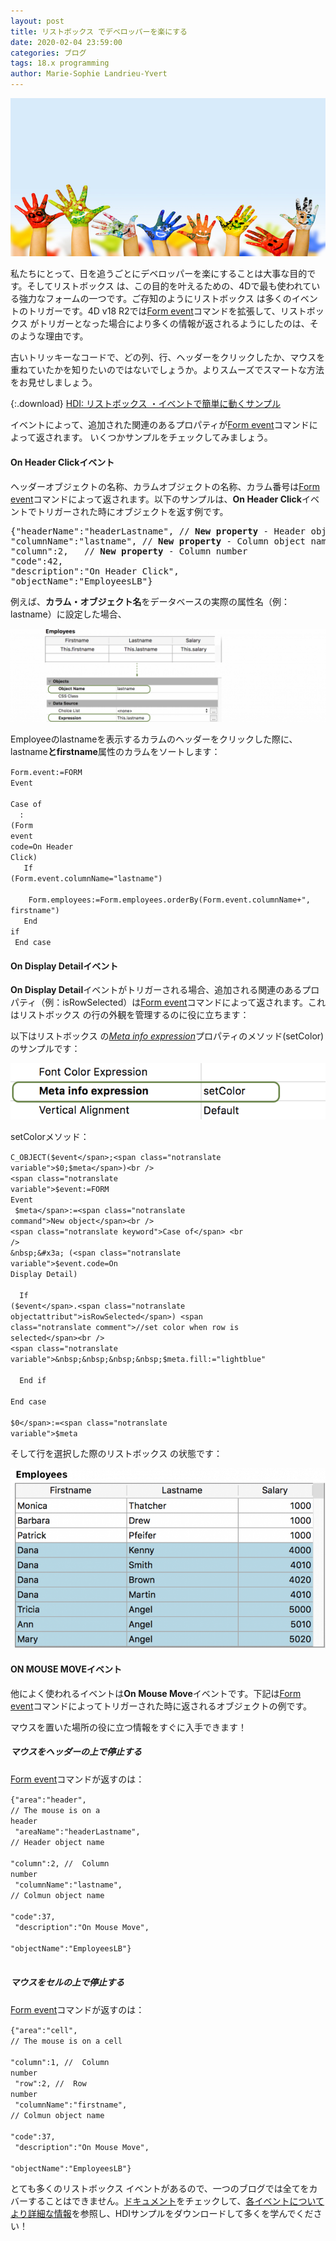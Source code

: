 ```yaml
---
layout: post
title: リストボックス でデベロッパーを楽にする
date: 2020-02-04 23:59:00
categories: ブログ
tags: 18.x programming
author: Marie-Sophie Landrieu-Yvert
---
```


![Multiple 4D datasource](/images/blog/02-04/HDIabout.jpeg)

私たちにとって、日を追うごとにデベロッパーを楽にすることは大事な目的です。そしてリストボックス は、この目的を叶えるための、4Dで最も使われている強力なフォームの一つです。ご存知のようにリストボックス は多くのイベントのトリガーです。4D v18 R2では<a href="https://doc.4d.com/4Dv18R2/4D/18-R2/FORM-Event.301-4802931.en.html"><span class="notranslate command">Form event</span></a>コマンドを拡張して、リストボックス がトリガーとなった場合により多くの情報が返されるようにしたのは、そのような理由です。

古いトリッキーなコードで、どの列、行、ヘッダーをクリックしたか、マウスを重ねていたかを知りたいのではないでしょうか。よりスムーズでスマートな方法をお見せしましょう。


{:.download}
[HDI: リストボックス ・イベントで簡単に動くサンプル](https://download.4d.com/Demos/4D_v18_R2/HDI_Listbox_Events.zip)

イベントによって、追加された関連のあるプロパティが<a href="https://doc.4d.com/4Dv18R2/4D/18-R2/FORM-Event.301-4802931.en.html"><span class="notranslate command">Form event</span></a>コマンドによって返されます。
いくつかサンプルをチェックしてみましょう。

#### On Header Clickイベント

ヘッダーオブジェクトの名称、カラムオブジェクトの名称、カラム番号は<a href="https://doc.4d.com/4Dv18R2/4D/18-R2/FORM-Event.301-4802931.en.html"><span class="notranslate command">Form event</span></a>コマンドによって返されます。以下のサンプルは、<strong>On Header Click</strong>イベントでトリガーされた時にオブジェクトを返す例です。

<pre>{"headerName":"headerLastname", <span class="notranslate comment">// <strong>New property</strong> - Header object name</span>
"columnName":"lastname", <span class="notranslate comment">// <strong>New property</strong> - Column object name</span>
"column":2,   <span class="notranslate comment">// <strong>New property</strong> - Column number</span>
"code":42,
"description":"On Header Click",
"objectName":"EmployeesLB"}</pre>

例えば、<strong>カラム・オブジェクト名</strong>をデータベースの実際の属性名（例：lastname）に設定した場合、

![Multiple 4D datasource](/images/blog/02-04/lastNameColumn_Config-1536x456.png)

Employeeのlastnameを表示するカラムのヘッダーをクリックした際に、lastname<strong>とfirstname</strong>属性のカラムをソートします：

<code class="fourd"><span class="notranslate command">Form</span>.<span class="notranslate objectattribut">event</span>:=<span class="notranslate command">FORM</span> <span class="notranslate command">Event</span><br />
<span class="notranslate keyword">Case of</span><br />
&nbsp;&#x3a; (<span class="notranslate command">Form</span> <span class="notranslate command">event code</span>=<span class="notranslate constant">On Header Click</span>)<br />
<span class="notranslate keyword">&nbsp;&nbsp;If</span> (<span class="notranslate command">Form</span>.<span class="notranslate objectattribut">event</span>.<span class="notranslate objectattribut">columnName</span>="lastname")<br />
&nbsp;&nbsp;&nbsp;&nbsp;<span class="notranslate command">Form</span>.<span class="notranslate objectattribut">employees</span>:=<span class="notranslate command">Form</span>.<span class="notranslate objectattribut">employees</span>.<span class="notranslate objectfunction">orderBy</span>(<span class="notranslate command">Form</span>.<span class="notranslate objectattribut">event</span>.<span class="notranslate objectattribut">columnName</span>+", firstname")<br />
<span class="notranslate keyword">&nbsp;&nbsp;End if</span><br />
<span class="notranslate keyword">End case </span></code>

#### On Display Detailイベント

<strong>On Display Detail</strong>イベントがトリガーされる場合、追加される関連のあるプロパティ（例：isRowSelected）は<a href="https://doc.4d.com/4Dv18R2/4D/18-R2/FORM-Event.301-4802931.en.html"><span class="notranslate command">Form event</span></a>コマンドによって返されます。これはリストボックス の行の外観を管理するのに役に立ちます：

以下はリストボックス の<a href="https://doc.4d.com/4Dv18R2/4D/18-R2/List-box-specific-properties.300-4824135.en.html"><em>Meta info expression</em></a>プロパティのメソッド(setColor)のサンプルです：

![Multiple 4D datasource](/images/blog/02-04/metaInfoExpression.png)

setColorメソッド：

<code class="fourd"><span class="notranslate command">C_OBJECT</span>(<span class="notranslate variable">$event</span>;<span class="notranslate variable">$0</span>;<span class="notranslate variable">$meta</span>)<br />
<span class="notranslate variable">$event</span>:=<span class="notranslate command">FORM Event</span><br />
<span class="notranslate variable">$meta</span>:=<span class="notranslate command">New object</span><br />
<span class="notranslate keyword">Case of</span> <br />
&nbsp;&#x3a; (<span class="notranslate variable">$event</span>.<span class="notranslate objectattribut">code</span>=<span class="notranslate constant">On Display Detail</span>)<br />
<span class="notranslate keyword">&nbsp;&nbsp;If</span> (<span class="notranslate variable">$event</span>.<span class="notranslate objectattribut">isRowSelected</span>) <span class="notranslate comment">//set color when row is selected</span><br />
<span class="notranslate variable">&nbsp;&nbsp;&nbsp;&nbsp;$meta</span>.<span class="notranslate objectattribut">fill</span>:="lightblue"<br />
<span class="notranslate keyword">&nbsp;&nbsp;End if</span><br />
<span class="notranslate keyword">End case</span> <br />
<span class="notranslate variable">$0</span>:=<span class="notranslate variable">$meta</span><br /></code>

そして行を選択した際のリストボックス の状態です：

![Multiple 4D datasource](/images/blog/02-04/BlogPost_Listbox-1-768x440.png)

#### ON MOUSE MOVEイベント

他によく使われるイベントは<strong>On Mouse Move</strong>イベントです。下記は<a href="https://doc.4d.com/4Dv18R2/4D/18-R2/FORM-Event.301-4802931.en.html"><span class="notranslate command">Form event</span></a>コマンドによってトリガーされた時に返されるオブジェクトの例です。

マウスを置いた場所の役に立つ情報をすぐに入手できます！

##### マウスをヘッダーの上で停止する
<a href="https://doc.4d.com/4Dv18R2/4D/18-R2/FORM-Event.301-4802931.en.html"><span class="notranslate command">Form event</span></a>コマンドが返すのは：

<code class="fourd">{"area":"header", <span class="notranslate comment">// The mouse is on a header</span><br />
"areaName":"headerLastname", <span class="notranslate comment">// Header object name</span><br />
"column":2, <span class="notranslate comment">//  Column number</span><br />
"columnName":"lastname", <span class="notranslate comment">// Colmun object name</span><br />
"code":37,<br />
"description":"On Mouse Move",<br />
"objectName":"EmployeesLB"}<br />
</code>

##### マウスをセルの上で停止する
<a href="https://doc.4d.com/4Dv18R2/4D/18-R2/FORM-Event.301-4802931.en.html"><span class="notranslate command">Form event</span></a>コマンドが返すのは：

<code class="fourd">{"area":"cell", <span class="notranslate comment">// The mouse is on a cell</span><br />
"column":1, <span class="notranslate comment">//  Column number</span><br />
"row":2, <span class="notranslate comment">//  Row number</span><br />
"columnName":"firstname", <span class="notranslate comment">// Colmun object name</span><br />
"code":37,<br />
"description":"On Mouse Move",<br />
"objectName":"EmployeesLB"}</code>

とても多くのリストボックス イベントがあるので、一つのブログでは全てをカバーすることはできません。<a href="https://developer.4d.com/docs/en/FormObjects/listboxOverview.html#supported-form-events">ドキュメント</a>をチェックして、<a href="https://developer.4d.com/docs/en/FormObjects/listboxOverview.html#supported-form-events">各イベントについてより詳細な情報</a>を参照し、HDIサンプルをダウンロードして多くを学んでください！

